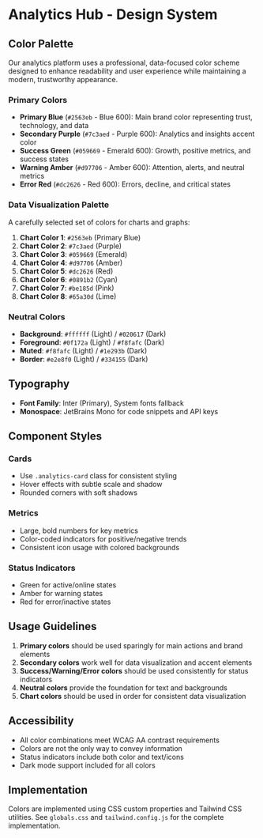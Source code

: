 # Analytics Hub - Design System

## Color Palette

Our analytics platform uses a professional, data-focused color scheme designed to enhance readability and user experience while maintaining a modern, trustworthy appearance.

### Primary Colors

- **Primary Blue** (`#2563eb` - Blue 600): Main brand color representing trust, technology, and data
- **Secondary Purple** (`#7c3aed` - Purple 600): Analytics and insights accent color
- **Success Green** (`#059669` - Emerald 600): Growth, positive metrics, and success states
- **Warning Amber** (`#d97706` - Amber 600): Attention, alerts, and neutral metrics
- **Error Red** (`#dc2626` - Red 600): Errors, decline, and critical states

### Data Visualization Palette

A carefully selected set of colors for charts and graphs:

1. **Chart Color 1**: `#2563eb` (Primary Blue)
2. **Chart Color 2**: `#7c3aed` (Purple)
3. **Chart Color 3**: `#059669` (Emerald)
4. **Chart Color 4**: `#d97706` (Amber)
5. **Chart Color 5**: `#dc2626` (Red)
6. **Chart Color 6**: `#0891b2` (Cyan)
7. **Chart Color 7**: `#be185d` (Pink)
8. **Chart Color 8**: `#65a30d` (Lime)

### Neutral Colors

- **Background**: `#ffffff` (Light) / `#020617` (Dark)
- **Foreground**: `#0f172a` (Light) / `#f8fafc` (Dark)
- **Muted**: `#f8fafc` (Light) / `#1e293b` (Dark)
- **Border**: `#e2e8f0` (Light) / `#334155` (Dark)

## Typography

- **Font Family**: Inter (Primary), System fonts fallback
- **Monospace**: JetBrains Mono for code snippets and API keys

## Component Styles

### Cards
- Use `.analytics-card` class for consistent styling
- Hover effects with subtle scale and shadow
- Rounded corners with soft shadows

### Metrics
- Large, bold numbers for key metrics
- Color-coded indicators for positive/negative trends
- Consistent icon usage with colored backgrounds

### Status Indicators
- Green for active/online states
- Amber for warning states
- Red for error/inactive states

## Usage Guidelines

1. **Primary colors** should be used sparingly for main actions and brand elements
2. **Secondary colors** work well for data visualization and accent elements
3. **Success/Warning/Error colors** should be used consistently for status indicators
4. **Neutral colors** provide the foundation for text and backgrounds
5. **Chart colors** should be used in order for consistent data visualization

## Accessibility

- All color combinations meet WCAG AA contrast requirements
- Colors are not the only way to convey information
- Status indicators include both color and text/icons
- Dark mode support included for all colors

## Implementation

Colors are implemented using CSS custom properties and Tailwind CSS utilities. See `globals.css` and `tailwind.config.js` for the complete implementation.
